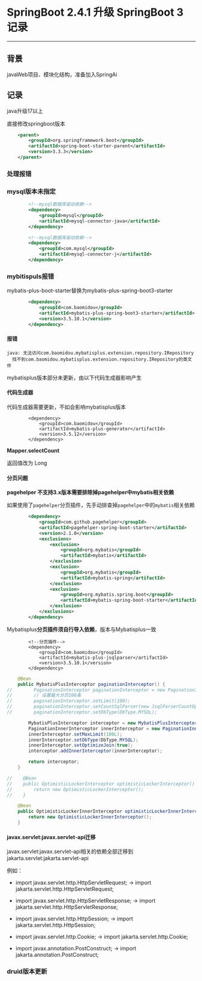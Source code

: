 # SpringBoot 2.4.1 升级 SpringBoot 3 记录

------

## 背景 

javaWeb项目、模块化结构，准备加入SpringAi

## 记录

java升级17以上

直接修改springboot版本

```xml
    <parent>
        <groupId>org.springframework.boot</groupId>
        <artifactId>spring-boot-starter-parent</artifactId>
        <version>3.3.3</version>
    </parent>
```

### 处理报错

### mysql版本未指定

```xml
        <!--mysql数据库驱动依赖-->
        <dependency>
            <groupId>mysql</groupId>
            <artifactId>mysql-connector-java</artifactId>
        </dependency>

        <!--mysql数据库驱动依赖-->
        <dependency>
            <groupId>com.mysql</groupId>
            <artifactId>mysql-connector-j</artifactId>
        </dependency>
```

### mybitispuls报错

mybatis-plus-boot-starter替换为mybatis-plus-spring-boot3-starter

```xml
        <dependency>
            <groupId>com.baomidou</groupId>
            <artifactId>mybatis-plus-spring-boot3-starter</artifactId>
            <version>3.5.10.1</version>
        </dependency>
```

#### 报错

```
java: 无法访问com.baomidou.mybatisplus.extension.repository.IRepository
  找不到com.baomidou.mybatisplus.extension.repository.IRepository的类文件
```

mybatisplus版本部分未更新，由以下代码生成器影响产生

#### 代码生成器

代码生成器需要更新，不如会影响mybatisplus版本

```
        <dependency>
            <groupId>com.baomidou</groupId>
            <artifactId>mybatis-plus-generator</artifactId>
            <version>3.5.12</version>
        </dependency>
```



**Mapper.selectCount**

返回值改为 Long

#### 分页问题

**pagehelper 不支持3.x版本需要排除掉pagehelper中mybatis相关依赖**

如果使用了`pagehelper`分页插件，先手动排查掉`pagehelper`中的`mybatis`相关依赖

```xml
        <dependency>
            <groupId>com.github.pagehelper</groupId>
            <artifactId>pagehelper-spring-boot-starter</artifactId>
            <version>2.1.0</version>
            <exclusions>
                <exclusion>
                    <groupId>org.mybatis</groupId>
                    <artifactId>mybatis</artifactId>
                </exclusion>
                <exclusion>
                    <groupId>org.mybatis</groupId>
                    <artifactId>mybatis-spring</artifactId>
                </exclusion>
                <exclusion>
                    <groupId>org.mybatis.spring.boot</groupId>
                    <artifactId>mybatis-spring-boot-starter</artifactId>
                </exclusion>
            </exclusions>
        </dependency>
```

Mybatisplus**分页插件须自行导入依赖**，版本与Mybatisplus一致

```
        <!--分页插件-->
        <dependency>
            <groupId>com.baomidou</groupId>
            <artifactId>mybatis-plus-jsqlparser</artifactId>
            <version>3.5.10.1</version>
        </dependency>
```

```java
    @Bean
    public MybatisPlusInterceptor paginationInterceptor() {
//        PaginationInterceptor paginationInterceptor = new PaginationInterceptor();
//        // 设置最大分页100条
//        paginationInterceptor.setLimit(100);
//        paginationInterceptor.setCountSqlParser(new JsqlParserCountOptimize(true));
//        paginationInterceptor.setDbType(DbType.MYSQL);

        MybatisPlusInterceptor interceptor = new MybatisPlusInterceptor();
        PaginationInnerInterceptor innerInterceptor = new PaginationInnerInterceptor();
        innerInterceptor.setMaxLimit(100L);
        innerInterceptor.setDbType(DbType.MYSQL);
        innerInterceptor.setOptimizeJoin(true);
        interceptor.addInnerInterceptor(innerInterceptor);

        return interceptor;
    }

//    @Bean
//    public OptimisticLockerInterceptor optimisticLockerInterceptor() {
//        return new OptimisticLockerInterceptor();
//    }

    @Bean
    public OptimisticLockerInnerInterceptor optimisticLockerInnerInterceptor(){
        return new OptimisticLockerInnerInterceptor();
    }
```



#### javax.servlet:javax.servlet-api迁移

javax.servlet:javax.servlet-api相关的依赖全部迁移到jakarta.servlet:jakarta.servlet-api

例如：

- import javax.servlet.http.HttpServletRequest; -> import jakarta.servlet.http.HttpServletRequest;

- import javax.servlet.http.HttpServletResponse; -> import jakarta.servlet.http.HttpServletResponse;
- import javax.servlet.http.HttpSession; -> import jakarta.servlet.http.HttpSession;
- import javax.servlet.http.Cookie; -> import jakarta.servlet.http.Cookie;
- import javax.annotation.PostConstruct; -> import jakarta.annotation.PostConstruct;

### druid版本更新
